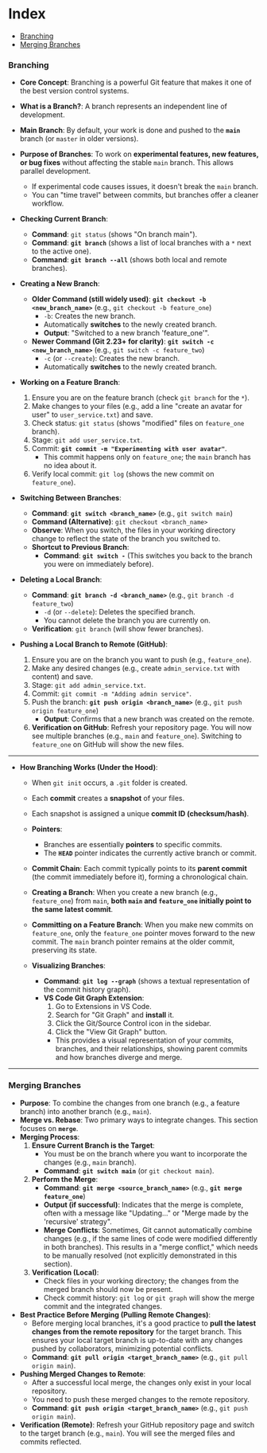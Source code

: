 # Index

- [Branching](#branching)
- [Merging Branches](#merging-branches)

### Branching

*   **Core Concept**: Branching is a powerful Git feature that makes it one of the best version control systems.
*   **What is a Branch?**: A branch represents an independent line of development.
*   **Main Branch**: By default, your work is done and pushed to the **`main`** branch (or `master` in older versions).
*   **Purpose of Branches**: To work on **experimental features, new features, or bug fixes** without affecting the stable `main` branch. This allows parallel development.
    *   If experimental code causes issues, it doesn't break the `main` branch.
    *   You can "time travel" between commits, but branches offer a cleaner workflow.
      
*   **Checking Current Branch**:
    *   **Command**: `git status` (shows "On branch main").
    *   **Command**: **`git branch`** (shows a list of local branches with a `*` next to the active one).
    *   **Command**: **`git branch --all`** (shows both local and remote branches).
      
*   **Creating a New Branch**:
    *   **Older Command (still widely used)**: **`git checkout -b <new_branch_name>`** (e.g., `git checkout -b feature_one`)
        *   `-b`: Creates the new branch.
        *   Automatically **switches** to the newly created branch.
        *   **Output**: "Switched to a new branch 'feature_one'".
    *   **Newer Command (Git 2.23+ for clarity)**: **`git switch -c <new_branch_name>`** (e.g., `git switch -c feature_two`)
        *   `-c` (or `--create`): Creates the new branch.
        *   Automatically **switches** to the newly created branch.
     
  
*   **Working on a Feature Branch**:
    1.  Ensure you are on the feature branch (check `git branch` for the `*`).
    2.  Make changes to your files (e.g., add a line "create an avatar for user" to `user_service.txt`) and save.
    3.  Check status: `git status` (shows "modified" files on `feature_one` branch).
    4.  Stage: `git add user_service.txt`.
    5.  Commit: **`git commit -m "Experimenting with user avatar"`**.
        *   This commit happens only on `feature_one`; the `main` branch has no idea about it.
    6.  Verify local commit: `git log` (shows the new commit on `feature_one`).
      
*   **Switching Between Branches**:
    *   **Command**: **`git switch <branch_name>`** (e.g., `git switch main`)
    *   **Command (Alternative)**: `git checkout <branch_name>`
    *   **Observe**: When you switch, the files in your working directory change to reflect the state of the branch you switched to.
    *   **Shortcut to Previous Branch**:
        *   **Command**: **`git switch -`** (This switches you back to the branch you were on immediately before).
          
*   **Deleting a Local Branch**:
    *   **Command**: **`git branch -d <branch_name>`** (e.g., `git branch -d feature_two`)
        *   `-d` (or `--delete`): Deletes the specified branch.
        *   You cannot delete the branch you are currently on.
    *   **Verification**: `git branch` (will show fewer branches).
      
*   **Pushing a Local Branch to Remote (GitHub)**:
    1.  Ensure you are on the branch you want to push (e.g., `feature_one`).
    2.  Make any desired changes (e.g., create `admin_service.txt` with content) and save.
    3.  Stage: `git add admin_service.txt`.
    4.  Commit: `git commit -m "Adding admin service"`.
    5.  Push the branch: **`git push origin <branch_name>`** (e.g., `git push origin feature_one`)
        *   **Output**: Confirms that a new branch was created on the remote.
    6.  **Verification on GitHub**: Refresh your repository page. You will now see multiple branches (e.g., `main` and `feature_one`). Switching to `feature_one` on GitHub will show the new files.

--- 
*   **How Branching Works (Under the Hood)**:
    *   When `git init` occurs, a `.git` folder is created.
    *   Each **commit** creates a **snapshot** of your files.
    *   Each snapshot is assigned a unique **commit ID (checksum/hash)**.
    *   **Pointers**:
        *   Branches are essentially **pointers** to specific commits.
        *   The **`HEAD`** pointer indicates the currently active branch or commit.
    *   **Commit Chain**: Each commit typically points to its **parent commit** (the commit immediately before it), forming a chronological chain.
    *   **Creating a Branch**: When you create a new branch (e.g., `feature_one`) from `main`, **both `main` and `feature_one` initially point to the same latest commit**.
    *   **Committing on a Feature Branch**: When you make new commits on `feature_one`, only the `feature_one` pointer moves forward to the new commit. The `main` branch pointer remains at the older commit, preserving its state.
      
    *   **Visualizing Branches**:
        *   **Command**: **`git log --graph`** (shows a textual representation of the commit history graph).
        *   **VS Code Git Graph Extension**:
            1.  Go to Extensions in VS Code.
            2.  Search for "Git Graph" and **install** it.
            3.  Click the Git/Source Control icon in the sidebar.
            4.  Click the "View Git Graph" button.
            *   This provides a visual representation of your commits, branches, and their relationships, showing parent commits and how branches diverge and merge.
---  
### Merging Branches

*   **Purpose**: To combine the changes from one branch (e.g., a feature branch) into another branch (e.g., `main`).
*   **Merge vs. Rebase**: Two primary ways to integrate changes. This section focuses on **`merge`**.
*   **Merging Process**:
    1.  **Ensure Current Branch is the Target**:
        *   You must be on the branch where you want to incorporate the changes (e.g., `main` branch).
        *   **Command**: **`git switch main`** (or `git checkout main`).
    2.  **Perform the Merge**:
        *   **Command**: **`git merge <source_branch_name>`** (e.g., **`git merge feature_one`**)
        *   **Output (if successful)**: Indicates that the merge is complete, often with a message like "Updating..." or "Merge made by the 'recursive' strategy".
        *   **Merge Conflicts**: Sometimes, Git cannot automatically combine changes (e.g., if the same lines of code were modified differently in both branches). This results in a "merge conflict," which needs to be manually resolved (not explicitly demonstrated in this section).
    3.  **Verification (Local)**:
        *   Check files in your working directory; the changes from the merged branch should now be present.
        *   Check commit history: `git log` or `git graph` will show the merge commit and the integrated changes.
*   **Best Practice Before Merging (Pulling Remote Changes)**:
    *   Before merging local branches, it's a good practice to **pull the latest changes from the remote repository** for the target branch. This ensures your local target branch is up-to-date with any changes pushed by collaborators, minimizing potential conflicts.
    *   **Command**: **`git pull origin <target_branch_name>`** (e.g., `git pull origin main`).
*   **Pushing Merged Changes to Remote**:
    *   After a successful local merge, the changes only exist in your local repository.
    *   You need to push these merged changes to the remote repository.
    *   **Command**: **`git push origin <target_branch_name>`** (e.g., `git push origin main`).
*   **Verification (Remote)**: Refresh your GitHub repository page and switch to the target branch (e.g., `main`). You will see the merged files and commits reflected.
